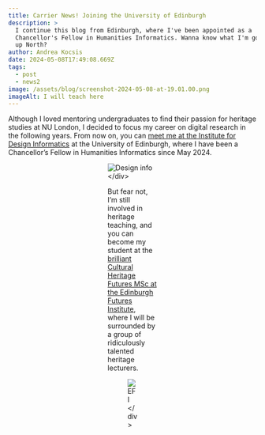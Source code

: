 ```yaml
---
title: Carrier News! Joining the University of Edinburgh
description: >
  I﻿ continue this blog from Edinburgh, where I've been appointed as a
  Chancellor's Fellow in Humanities Informatics. Wanna know what I'm going to do
  up North?
author: Andrea Kocsis
date: 2024-05-08T17:49:08.669Z
tags:
  - post
  - news2
image: /assets/blog/screenshot-2024-05-08-at-19.01.00.png
imageAlt: I will teach here
---
```

Although I﻿ loved mentoring undergraduates to find their passion for heritage studies at NU London, I decided to focus my career on digital research in the following years. From now on, you can [meet me at the Institute for Design Informatics](https://www.designinformatics.org/person/andrea-kocsis/) at the University of Edinburgh, where I have been a Chancellor’s Fellow in Humanities Informatics since May 2024. 

<div style="width:20%; margin: auto;">

![Design info](/assets/blog/screenshot-2024-05-08-at-19.01.39.png "Snippets from their research")
<﻿/div>

But fear not, I’m still involved in heritage teaching, and you can become my student at the [brilliant Cultural Heritage Futures MSc at the Edinburgh Futures Institute](https://efi.ed.ac.uk/programmes/cultural-heritage-futures/?gad_source=1&gclid=Cj0KCQjwxeyxBhC7ARIsAC7dS3_N7uEkyPx3dThX-yji7tpFNUYH7W1Q_5yTAla9T0-0agtcbsLxIKcaAvSpEALw_wcB), where I will be surrounded by a group of ridiculously talented heritage lecturers.

<div style="width:20%; margin: auto;">

![EFI](/assets/blog/edi.png "I will teach here")
<﻿/div>
